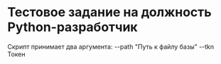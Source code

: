 # Тестовое задание на должность Python-разработчик

Скрипт принимает два аргумента:
    --path "Путь к файлу базы"
    --tkn Токен
